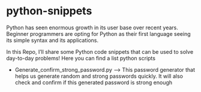 # python-snippets
Python has seen enormous growth in its user base over recent years. 
Beginner programmers are opting for Python as their first language seeing its simple syntax and its applications.

In this Repo, I’ll share some Python code snippets that can be used to solve day-to-day problems!
Here you can find a list python scripts
- Generate_confirm_strong_password.py   --> This password generator that helps us generate random and strong passwords quickly. It will also check and confirm if this generated password is strong enough
